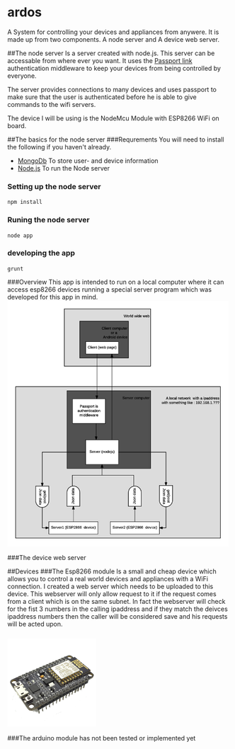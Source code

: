 # ardos
A System for controlling your devices and appliances from anywere.  It is made up from two components.  A node server and A device web server.

##The node server
Is a server created with node.js.  This server can be accessable from where ever you want.  It uses the  [Passport link](http://passportjs.org/docs) authentication middleware to keep your devices from being controlled by everyone. 

The server provides connections to many devices and uses passport to make sure that the user is authenticated before he is able to give commands to the wifi servers.

The device I will be using is the NodeMcu Module with ESP8266 WiFi on board.

##The basics for the node server
###Requrements
You will need to install the following if you haven't already.
+ [MongoDb](https://www.mongodb.com) To store user- and device information
+ [Node.js](https://nodejs.org/en/) To run the Node server



### Setting up the node server
```shell
npm install
```
### Runing the node server
```shell
node app
```
### developing the app
```shell
grunt
```
###Overview
This app is intended to run on a local computer where it can access esp8266 devices running a special server program which was developed for this app in mind.  
  <img src="/docs/images/diagram_ardos.png" width="500" alt="Overnew image of the whole system ">
  
###The device web server

##Devices
###The Esp8266 module
Is a small and cheap device which allows you to control a real world devices and appliances with a WiFi connection.
I created a web server which needs to be uploaded to this device.  This webserver will only allow request to it if the request comes from a client which is on the same subnet.  In fact the webserver will check for the fist 3 numbers in the calling ipaddress and if they match the deivces ipaddress numbers then the caller will be considered save and his requests will be acted upon.
#####
<img src="/docs/images/esp8266.png" width="200" alt="The esp8266 module">

###The arduino module
has not been tested or implemented yet
